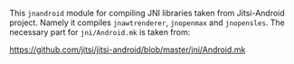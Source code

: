 This `jnandroid` module for compiling JNI libraries taken from Jitsi-Android
project. Namely it compiles `jnawtrenderer`, `jnopenmax` and `jnopensles`.
The necessary part for `jni/Android.mk` is taken from:

 https://github.com/jitsi/jitsi-android/blob/master/jni/Android.mk

